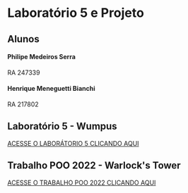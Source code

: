# Laboratório 5 e Projeto

## Alunos
#### Philipe Medeiros Serra 
RA 247339
#### Henrique Meneguetti Bianchi 
RA 217802

## Laboratório 5 - Wumpus
[ACESSE O LABORÁTORIO 5 CLICANDO AQUI](https://github.com/philipeserra/MC322/tree/main/Lab05)


## Trabalho POO 2022 - Warlock's Tower
[ACESSE O TRABALHO POO 2022 CLICANDO AQUI](https://github.com/philipeserra/MC322/tree/main/TrabalhoPOO/Warlocks%20Tower)
